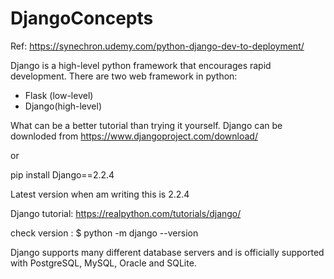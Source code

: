 # DjangoConcepts

Ref: https://synechron.udemy.com/python-django-dev-to-deployment/

Django is a high-level python framework that encourages rapid development.
There are two web framework in python:
  - Flask (low-level)
  - Django(high-level)
  
 What can be a better tutorial than trying it yourself. Django can be downloded from https://www.djangoproject.com/download/
 
 or 
 
 pip install Django==2.2.4
 
 Latest version when am writing this is 2.2.4
 
 Django tutorial: https://realpython.com/tutorials/django/
 
 check version : 
 $ python -m django --version

Django supports many different database servers and is officially supported with PostgreSQL, MySQL, Oracle and SQLite.
